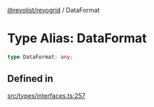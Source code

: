 [@revolist/revogrid](README.md) / DataFormat

# Type Alias: DataFormat

```ts
type DataFormat: any;
```

## Defined in

[src/types/interfaces.ts:257](https://github.com/revolist/revogrid/blob/b237f8e2bf171382439be1d1cad91b20987b8302/src/types/interfaces.ts#L257)
